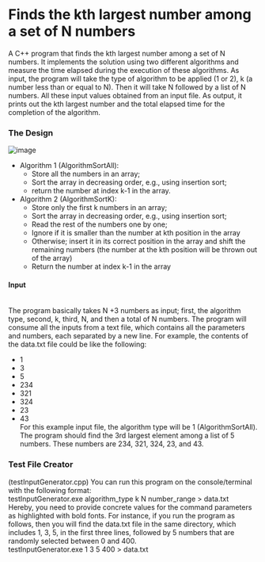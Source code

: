# Finds the kth largest number among a set of N numbers
A C++ program that finds the kth largest number among a set of N numbers. It implements the solution using two different algorithms and measure the time elapsed during the execution of these
algorithms. As input, the program will take the type of algorithm to be applied (1 or 2), k (a number less than or equal to N). Then it will take N followed by
a list of N numbers. All these input values obtained from an input file. As output, it prints out the kth largest number and the total elapsed time for the completion
of the algorithm.
### The Design 
![image](https://user-images.githubusercontent.com/31419720/54096867-b6216580-43be-11e9-9d66-4b5ee5115068.png)
* Algorithm 1 (AlgorithmSortAll):
  * Store all the numbers in an array;
  * Sort the array in decreasing order, e.g., using insertion sort;
  * return the number at index k-1 in the array.
* Algorithm 2 (AlgorithmSortK):
  * Store only the first k numbers in an array;
  * Sort the array in decreasing order, e.g., using insertion sort;
  * Read the rest of the numbers one by one;
  * Ignore if it is smaller than the number at kth position in the array
  * Otherwise; insert it in its correct position in the array and shift the
remaining numbers (the number at the kth position will be thrown
out of the array)
  * Return the number at index k-1 in the array
#### Input
<br>The program basically takes N +3 numbers as input; first, the algorithm type, second, k,
third, N, and then a total of N numbers. The program will consume all the inputs from a
text file, which contains all the parameters and numbers, each separated by a new line.
For example, the contents of the data.txt file could be like the following:
* 1
* 3
* 5
* 234
* 321
* 324
* 23
* 43
</br>For this example input file, the algorithm type will be 1 (AlgorithmSortAll). The
program should find the 3rd largest element among a list of 5 numbers. These numbers
are 234, 321, 324, 23, and 43.</br>
### Test File Creator
(testInputGenerator.cpp) You can run this
program on the console/terminal with the following format:</br>
testInputGenerator.exe algorithm_type k N number_range > data.txt</br>
Hereby, you need to provide concrete values for the command parameters as
highlighted with bold fonts. For instance, if you run the program as follows, then you
will find the data.txt file in the same directory, which includes 1, 3, 5, in the first three
lines, followed by 5 numbers that are randomly selected between 0 and 400.</br>
testInputGenerator.exe 1 3 5 400 > data.txt
